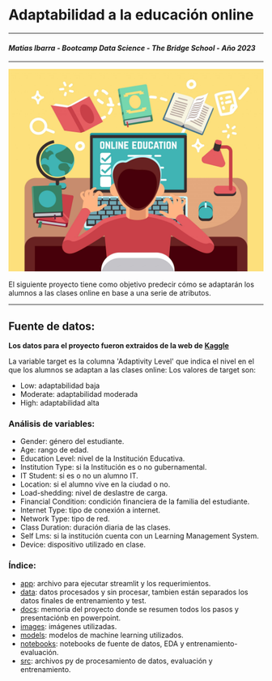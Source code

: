 # **Adaptabilidad a la educación online**
***
#### *Matias Ibarra - Bootcamp Data Science - The Bridge School - Año 2023*
***
<img src="./images/alumno.jpg" width ="800" height="400">

El siguiente proyecto tiene como objetivo predecir cómo se adaptarán los alumnos a las clases online en base a una serie de atributos. 

***
## Fuente de datos:
**Los datos para el proyecto fueron extraidos de la web de [Kaggle](https://www.kaggle.com/datasets/mdmahmudulhasansuzan/students-adaptability-level-in-online-education)**

La variable target es la columna 'Adaptivity Level' que indica el nivel en el que los alumnos se adaptan a las clases online:
Los valores de target son:
* Low: adaptabilidad baja
* Moderate: adaptabilidad moderada
* High: adaptabilidad alta

### Análisis de variables:
* Gender: género del estudiante.
* Age: rango de edad.
* Education Level: nivel de la Institución Educativa.
* Institution Type: si la Institución es o no gubernamental.
* IT Student: si es o no un alumno IT.
* Location: si el alumno vive en la ciudad o no.
* Load-shedding: nivel de deslastre de carga.
* Financial Condition: condición financiera de la familia del estudiante.
* Internet Type: tipo de conexión a internet.
* Network Type: tipo de red.
* Class Duration: duración diaria de las clases.
* Self Lms: si la institución cuenta con un Learning Management System.
* Device: dispositivo utilizado en clase.

### Índice:
* [app](./app/): archivo para ejecutar streamlit y los requerimientos.
* [data](./data/): datos procesados y sin procesar, tambien están separados los datos finales de entrenamiento y test.
* [docs](./docs/): memoria del proyecto donde se resumen todos los pasos y presentaciónb en powerpoint.
* [images](./images/): imágenes utilizadas.
* [models](./models/): modelos de machine learning utilizados.
* [notebooks](./notebooks/): notebooks de fuente de datos, EDA y entrenamiento-evaluación.
* [src](./src/): archivos py de procesamiento de datos, evaluación y entrenamiento.
